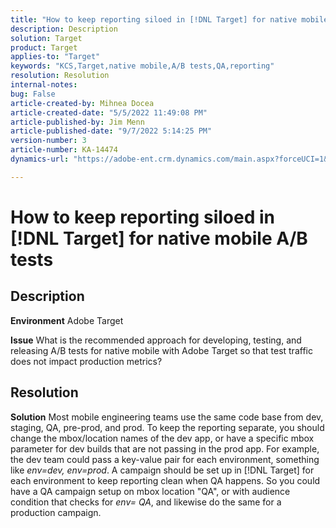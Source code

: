 ```yaml
---
title: "How to keep reporting siloed in [!DNL Target] for native mobile A/B tests"
description: Description
solution: Target
product: Target
applies-to: "Target"
keywords: "KCS,Target,native mobile,A/B tests,QA,reporting"
resolution: Resolution
internal-notes: 
bug: False
article-created-by: Mihnea Docea
article-created-date: "5/5/2022 11:49:08 PM"
article-published-by: Jim Menn
article-published-date: "9/7/2022 5:14:25 PM"
version-number: 3
article-number: KA-14474
dynamics-url: "https://adobe-ent.crm.dynamics.com/main.aspx?forceUCI=1&pagetype=entityrecord&etn=knowledgearticle&id=5a7119f3-cdcc-ec11-a7b5-6045bd00dbbc"

---
```

# How to keep reporting siloed in [!DNL Target] for native mobile A/B tests

## Description


<b>Environment</b>
 Adobe Target

<b>Issue</b>
 What is the recommended approach for developing, testing, and releasing A/B tests for native mobile with Adobe Target so that test traffic does not impact production metrics?


## Resolution


<b>Solution</b>
Most mobile engineering teams use the same code base from dev, staging, QA, pre-prod, and prod.
To keep the reporting separate, you should change the mbox/location names of the dev app, or have a specific mbox parameter for dev builds that are not passing in the prod app.
For example, the dev team could pass a key-value pair for each environment, something like *env=dev, env=prod*.
A campaign should be set up in [!DNL Target] for each environment to keep reporting clean when QA happens.
So you could have a QA campaign setup on mbox location "QA", or with audience condition that checks for *env= QA*, and likewise do the same for a production campaign.
